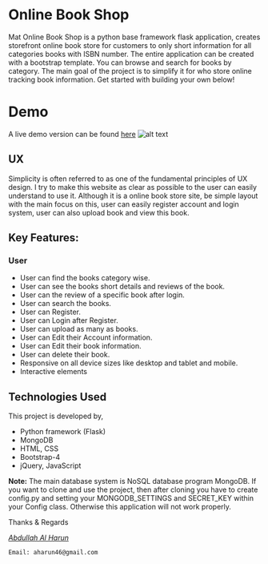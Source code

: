 # Online Book Shop

Mat Online Book Shop is a python base framework flask application, creates storefront online book store for customers to only short information for all categories books with ISBN number. The entire application can be created with a bootstrap template.
You can browse and search for books by category. The main goal of the project is to simplify it for who store online tracking book information. Get started with building your own below!  

# Demo
A live demo version can be found [here](http://mat-online-book-shop.herokuapp.com/)
![alt text](https://i.ibb.co/qNdTnbZ/responsive.png "Demo")


## UX
Simplicity is often referred to as one of the fundamental principles of UX design. I try to make this website as clear as possible to the user can easily understand to use it. Although it is a online book store site, be simple layout with the main focus on this, user can easily register account and login system, user can also upload book and view this book.

## Key Features:
### User
- User can find the books category wise.
- User can see the books short details and reviews of the book.
- User can the review of a specific book after login.
- User can search the books.
- User can Register.
- User can Login after Register.
- User can upload as many as books.
- User can Edit their Account information.
- User can Edit their book information.
- User can delete their book.
- Responsive on all device sizes like desktop and tablet and mobile.
- Interactive elements

## Technologies Used
This project is developed by,
- Python framework (Flask)
- MongoDB
- HTML, CSS
- Bootstrap-4
- jQuery, JavaScript

**Note:** The main database system is NoSQL database program MongoDB. If you want to clone and use the project, then after cloning you have to create config.py and setting your MONGODB_SETTINGS and SECRET_KEY within your Config class. Otherwise this application will not work properly.


Thanks & Regards

*[Abdullah Al Harun](https://abdullahalharun-code.github.io/Resume/index.html)*

`Email: aharun46@gmail.com`
